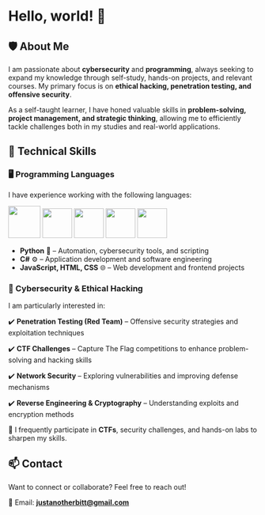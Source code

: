# Hello, world! 👋

## 🛡️ About Me  

I am passionate about **cybersecurity** and **programming**, always seeking to expand my knowledge through self-study, hands-on projects, and relevant courses. My primary focus is on **ethical hacking, penetration testing, and offensive security**.  

As a self-taught learner, I have honed valuable skills in **problem-solving, project management, and strategic thinking**, allowing me to efficiently tackle challenges both in my studies and real-world applications.  

## 🚀 Technical Skills  

### 🖥️ Programming Languages  

I have experience working with the following languages:  

<img loading="lazy" src="https://cdn.jsdelivr.net/gh/devicons/devicon@latest/icons/python/python-original.svg" width="65" height="65"/> <img loading="lazy" src="https://cdn.jsdelivr.net/gh/devicons/devicon@latest/icons/csharp/csharp-original.svg" width="60" height="60"/> <img loading="lazy" src="https://cdn.jsdelivr.net/gh/devicons/devicon@latest/icons/html5/html5-plain-wordmark.svg" width="60" height="60"/> <img loading="lazy" src="https://cdn.jsdelivr.net/gh/devicons/devicon@latest/icons/css3/css3-plain-wordmark.svg" width="60" height="60"/> <img loading="lazy" src="https://cdn.jsdelivr.net/gh/devicons/devicon@latest/icons/javascript/javascript-original.svg" width="60" height="60"/>  

- **Python** 🐍 – Automation, cybersecurity tools, and scripting
- **C#** ⚙️ – Application development and software engineering
- **JavaScript, HTML, CSS** 🌐 – Web development and frontend projects  

### 🔐 Cybersecurity & Ethical Hacking  

I am particularly interested in:  

✔️ **Penetration Testing (Red Team)** – Offensive security strategies and exploitation techniques  

✔️ **CTF Challenges** – Capture The Flag competitions to enhance problem-solving and hacking skills  

✔️ **Network Security** – Exploring vulnerabilities and improving defense mechanisms  

✔️ **Reverse Engineering & Cryptography** – Understanding exploits and encryption methods  

📌 I frequently participate in **CTFs**, security challenges, and hands-on labs to sharpen my skills.  

## 📫 Contact  

Want to connect or collaborate? Feel free to reach out!  

📧 Email: **[justanotherbitt@gmail.com](mailto:justanotherbitt@gmail.com)**  


